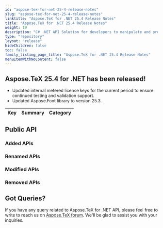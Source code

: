 ```yaml
---
id: "aspose-tex-for-net-25-4-release-notes"
slug: "aspose-tex-for-net-25-4-release-notes"
linktitle: "Aspose.TeX for .NET 25.4 Release Notes"
title: "Aspose.TeX for .NET 25.4 Release Notes"
weight: 19
description: "C# .NET API Solution for developers to manipulate and process TeX and LaTeX files. Release Notes of Aspose.TeX API solution for .NET | Release 2025.04"
type: "repository"
layout: "release"
hideChildren: false
toc: false
family_listing_page_title: "Aspose.TeX for .NET 25.4 Release Notes"
menuItemWithNoContent: false
---
```


## Aspose.TeX 25.4 for .NET has been released!

- Updated internal metered license keys for the current period to ensure continued testing and validation support.  
- Updated Aspose.Font library to version 25.3.

| Key | Summary | Category |
|---|---|---|

## Public API

### Added APIs

### Renamed APIs

### Modified APIs

### Removed APIs


## Got Queries?
If you have any query related to Aspose.TeX for .NET API, please feel free to write to reach us on [Aspose.TeX forum](https://forum.aspose.com/c/tex/). We'll be glad to assist you with your inquiries.
